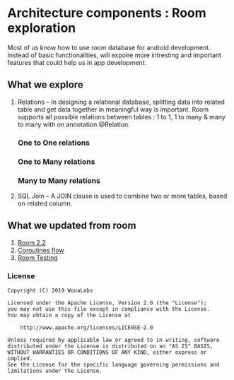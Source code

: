 # Architecture components : Room exploration 
 
 Most of us know how to use room database for android development. Instead of basic functionalities, will expolre more intresting and important features that could help us in app development.

## What we explore ##
1. Relations – In designing a relational database, splitting data into related table and get data together in meaningful way is important. Room supports all possible relations between tables : 1 to 1, 1 to many & many to many with on annotation @Relation.
   ### One to One relations ###
   ### One to Many relations ###
   ### Many to Many relations ### 
2. SQL Join – A JOIN clause is used to combine two or more tables, based on related column.

## What we updated from room ##
1. [Room 2.2](https://developer.android.com/jetpack/androidx/releases/room#version_220_3)
2. [Coroutines flow](https://kotlinlang.org/docs/reference/coroutines/flow.html) 
3. [Room Testing](https://developer.android.com/training/data-storage/room/testing-db)

### License
```
Copyright (C) 2019 WouaLabs

Licensed under the Apache License, Version 2.0 (the "License");
you may not use this file except in compliance with the License.
You may obtain a copy of the License at

    http://www.apache.org/licenses/LICENSE-2.0

Unless required by applicable law or agreed to in writing, software
distributed under the License is distributed on an "AS IS" BASIS,
WITHOUT WARRANTIES OR CONDITIONS OF ANY KIND, either express or implied.
See the License for the specific language governing permissions and
limitations under the License.
```


